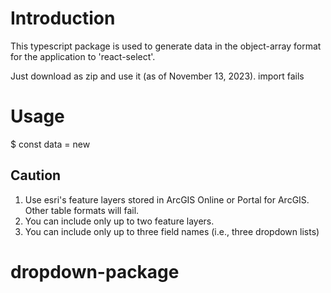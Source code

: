 # Introduction
This typescript package is used to generate data in the object-array format for the application to 'react-select'.

Just download as zip and use it (as of November 13, 2023). import fails

# Usage
$ const data = new 
## Caution
1. Use esri's feature layers stored in ArcGIS Online or Portal for ArcGIS. Other table formats will fail.
2. You can include only up to two feature layers.
3. You can include only up to three field names (i.e., three dropdown lists)

# dropdown-package

